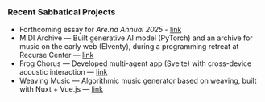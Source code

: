 ### Recent Sabbatical Projects
- Forthcoming essay for _Are\.na Annual 2025_ - [link](https://www.are.na/editorial/open-call-for-pitches-for-the-2025-are-na-annual)
- MIDI Archive — Built generative AI model (PyTorch) and an archive for music on the early web (Elventy), during a programming retreat at Recurse Center — [link](https://github.com/reubenson/midi-archive)
- Frog Chorus — Developed multi-agent app (Svelte) with cross-device acoustic interaction — [link](https://github.com/reubenson/frog-chorus)
- Weaving Music — Algorithmic music generator based on weaving, built with Nuxt + Vue.js — [link](https://github.com/reubenson/weaving)
